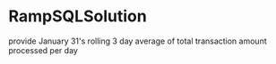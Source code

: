 # RampSQLSolution
provide January 31's rolling 3 day average of total transaction amount processed per day


